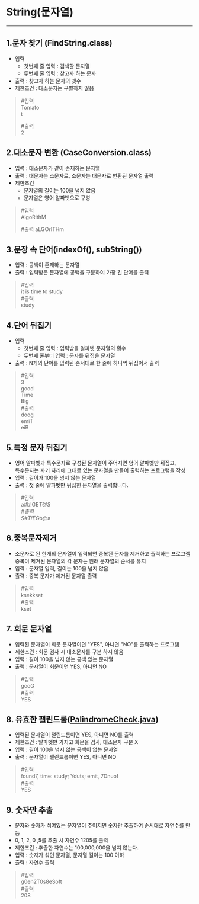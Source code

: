 # String(문자열)

--- 

## 1.문자 찾기 (FindString.class)
- 입력
  - 첫번째 줄 입력 : 검색할 문자열
  - 두번째 줄 입력 : 찾고자 하는 문자
- 출력 : 찾고자 하는 문자의 갯수
- 제한조건 : 대소문자는 구별하지 않음

> #입력  
> Tomato  
> t    
>
> #출력  
> 2

## 2.대소문자 변환 (CaseConversion.class)
- 입력 : 대소문자가 같이 존재하는 문자열
- 출력 : 대문자는 소문자로, 소문자는 대문자로 변환된 문자열 출력
- 제한조건 
  - 문자열의 길이는 100을 넘지 않음
  - 문자열은 영어 알파벳으로 구성
> #입력  
> AlgoRithM  
>
> #출력
> aLGOrITHm


## 3.문장 속 단어(indexOf(), subString())
- 입력 : 공백이 존재하는 문자열
- 출력 : 입력받은 문자열에 공백을 구분하여 가장 긴 단어를 출력
> #입력  
> it is time to study  
> #출력  
> study


## 4.단어 뒤집기
- 입력
  - 첫번째 줄 입력 : 입력받을 알파벳 문자열의 횟수
  - 두번째 줄부터 입력 : 문자를 뒤집을 문자열
- 출력 : N개의 단어를 입력된 순서대로 한 줄에 하나씩 뒤집어서 출력
> #입력  
> 3  
> good  
> Time  
> Big  
> #출력  
> doog  
> emiT  
> eiB

## 5.특정 문자 뒤집기
- 영어 알파벳과 특수문자로 구성된 문자열이 주어지면 영어 알파벳만 뒤집고, <br>
특수문자는 자기 자리에 그대로 있는 문자열을 만들어 출력하는 프로그램을 작성
- 입력 : 길이가 100을 넘지 않는 문자열
- 출력 : 첫 줄에 알파벳만 뒤집힌 문자열을 출력합니다.
>#입력 </br>
> a#b!GE*T@S </br>
>#출력 </br>
> S#T!EG*b@a

## 6.중복문자제거
- 소문자로 된 한개의 문자열이 입력되면 중복된 문자를 제거하고 출력하는 프로그램 </br>
  중복이 제거된 문자열의 각 문자는 원래 문자열의 순서를 유지
- 입력 : 문자열 입력, 길이는 100을 넘지 않음
- 출력 : 중복 문자가 제거된 문자열 출력
>#입력 </br>
> ksekkset </br>
>#출력 </br>
> kset


## 7. 회문 문자열
- 입력된 문자열이 회문 문자열이면 "YES", 아니면 "NO"를 출력하는 프로그램 </br>
- 제한조건 : 회문 검사 시 대소문자를 구분 하지 않음
- 입력 : 길이 100을 넘지 않는 공백 없는 문자열
- 출력 : 문자열이 회문이면 YES, 아니면 NO
>#입력 </br>
> gooG </br>
> #출력 </br>
> YES


## 8. 유효한 팰린드롬([PalindromeCheck.java](https://github.com/90mansik/codingTest-inflearn/blob/master/src/com/algorithm/String/PalindromeCheck.java))
- 입력된 문자열이 팰린드롬이면 YES, 아니면 NO를 출력
- 제한조건 : 알파벳만 가지고 회문을 검사, 대소문자 구분 X
- 입력 : 길이 100을 넘지 않는 공백이 없는 문자열
- 출력 : 문자열이 팰린드롬이면 YES, 아니면 NO
>#입력 </br>
> found7, time: study; Yduts; emit, 7Dnuof </br>
>#출력 </br>
> YES


## 9. 숫자만 추출
- 문자와 숫자가 섞여있는 문자열이 주어지면 숫자만 추출하여 순서대로 자연수를 만듬
- 0, 1, 2, 0 ,5를 추출 시 자연수 1205를 출력
- 제한조건 : 추출한 자연수는 100,000,000을 넘지 않는다.
- 입력 : 숫자가 섞인 문자열, 문자열 길이는 100 이하
- 출력 : 자연수 출력
>#입력 </br>
>g0en2T0s8eSoft </br>
>#출력 </br>
>208

